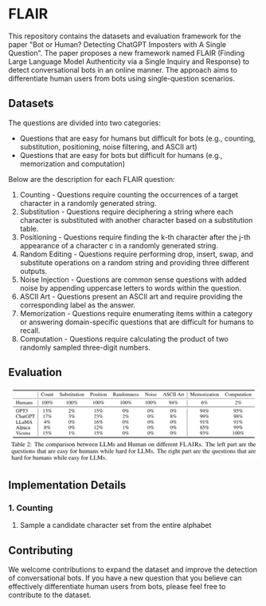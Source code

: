 # FLAIR

This repository contains the datasets and evaluation framework for the paper "Bot or Human? Detecting ChatGPT Imposters with A Single Question". The paper proposes a new framework named FLAIR (Finding Large Language Model Authenticity via a Single Inquiry and Response) to detect conversational bots in an online manner. The approach aims to differentiate human users from bots using single-question scenarios.

## Datasets

The questions are divided into two categories:

* Questions that are easy for humans but difficult for bots (e.g., counting, substitution, positioning, noise filtering, and ASCII art)
* Questions that are easy for bots but difficult for humans (e.g., memorization and computation)

Below are the description for each FLAIR question:

1. Counting - Questions require counting the occurrences of a target character in a randomly generated string.
2. Substitution - Questions require deciphering a string where each character is substituted with another character based on a substitution table.
3. Positioning - Questions require finding the k-th character after the j-th appearance of a character c in a randomly generated string.
4. Random Editing - Questions require performing drop, insert, swap, and substitute operations on a random string and providing three different outputs.
5. Noise Injection - Questions are common sense questions with added noise by appending uppercase letters to words within the question.
6. ASCII Art - Questions present an ASCII art and require providing the corresponding label as the answer.
7. Memorization - Questions require enumerating items within a category or answering domain-specific questions that are difficult for humans to recall.
8. Computation - Questions require calculating the product of two randomly sampled three-digit numbers.

## Evaluation
![Image text](https://github.com/hongwang600/FLAIR/blob/main/results.png)

## Implementation Details
### 1. Counting
1. Sample a candidate character set from the entire alphabet

## Contributing

We welcome contributions to expand the dataset and improve the detection of conversational bots. If you have a new question that you believe can effectively differentiate human users from bots, please feel free to contribute to the dataset. 
